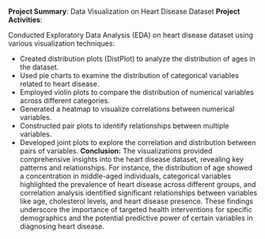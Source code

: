 **Project Summary**: Data Visualization on Heart Disease Dataset
**Project Activities**:

Conducted Exploratory Data Analysis (EDA) on heart disease dataset using various visualization techniques:
- Created distribution plots (DistPlot) to analyze the distribution of ages in the dataset.
- Used pie charts to examine the distribution of categorical variables related to heart disease.
- Employed violin plots to compare the distribution of numerical variables across different categories.
- Generated a heatmap to visualize correlations between numerical variables.
- Constructed pair plots to identify relationships between multiple variables.
- Developed joint plots to explore the correlation and distribution between pairs of variables.
**Conclusion:**
The visualizations provided comprehensive insights into the heart disease dataset, revealing key patterns and relationships. For instance, the distribution of age showed a concentration in middle-aged individuals, categorical variables highlighted the prevalence of heart disease across different groups, and correlation analysis identified significant relationships between variables like age, cholesterol levels, and heart disease presence. These findings underscore the importance of targeted health interventions for specific demographics and the potential predictive power of certain variables in diagnosing heart disease.
